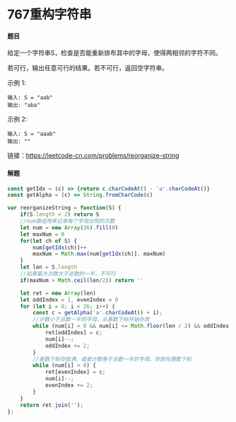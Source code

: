 # 767重构字符串

#### 题目

给定一个字符串S，检查是否能重新排布其中的字母，使得两相邻的字符不同。

若可行，输出任意可行的结果。若不可行，返回空字符串。

示例 1:

```
输入: S = "aab"
输出: "aba"
```


示例 2:

```
输入: S = "aaab"
输出: ""
```


链接：https://leetcode-cn.com/problems/reorganize-string



#### 解题

```js
const getIdx = (c) => {return c.charCodeAt() - 'a'.charCodeAt()}
const getAlpha = (c) => String.fromCharCode(c)

var reorganizeString = function(S) {
    if(S.length < 2) return S
    //num数组用来记录每个字母出现的次数
    let num = new Array(26).fill(0)
    let maxNum = 0
    for(let ch of S) {
        num[getIdx(ch)]++
        maxNum = Math.max(num[getIdx(ch)], maxNum)
    }
    let len = S.length
    //如果最大次数大于总数的一半，不可行
    if(maxNum > Math.ceil(len/2)) return ''

    let ret = new Array(len)
    let oddIndex = 1, evenIndex = 0
    for (let i = 0; i < 26; i++) {
        const c = getAlpha('a'.charCodeAt() + i);
        //计数小于总数一半的字母，从基数下标开始存放
        while (num[i] > 0 && num[i] <= Math.floor(len / 2) && oddIndex < len) {
            ret[oddIndex] = c;
            num[i]--;
            oddIndex += 2;
        }
        //基数下标存放满，或者计数等于总数一半的字母，存放在偶数下标
        while (num[i] > 0) {
            ret[evenIndex] = c;
            num[i]--;
            evenIndex += 2;
        }
    }
    return ret.join('');
};
```

